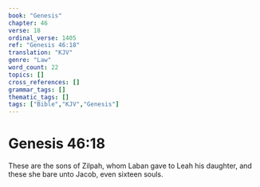 ```yaml
---
book: "Genesis"
chapter: 46
verse: 18
ordinal_verse: 1405
ref: "Genesis 46:18"
translation: "KJV"
genre: "Law"
word_count: 22
topics: []
cross_references: []
grammar_tags: []
thematic_tags: []
tags: ["Bible","KJV","Genesis"]
---
```


# Genesis 46:18

These are the sons of Zilpah, whom Laban gave to Leah his daughter, and these she bare unto Jacob, even sixteen souls.
